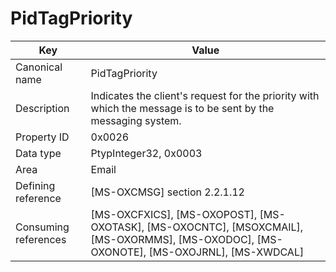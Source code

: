# PidTagPriority

| Key | Value |
|---|---|
| Canonical name | PidTagPriority |
| Description | Indicates the client's request for the priority with which the message is to be sent by the messaging system. |
| Property ID | 0x0026 |
| Data type | PtypInteger32, 0x0003 |
| Area | Email |
| Defining reference | [MS-OXCMSG] section 2.2.1.12 |
| Consuming references | [MS-OXCFXICS], [MS-OXOPOST], [MS-OXOTASK], [MS-OXOCNTC], [MSOXCMAIL], [MS-OXORMMS], [MS-OXODOC], [MS-OXONOTE], [MS-OXOJRNL], [MS-XWDCAL] |
